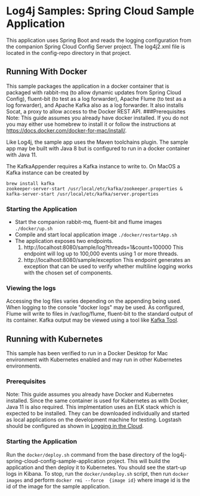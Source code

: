 # Log4j Samples: Spring Cloud Sample Application

This application uses Spring Boot and reads the logging configuration from the companion Spring Cloud Config Server
project. The log4j2.xml file is located in the config-repo directory in that project.

## Running With Docker
This sample packages the application in a docker container that is packaged with rabbit-mq (to allow dynamic updates
from Spring Cloud Config), fluent-bit (to test as a log forwarder), Apache Flume (to test as a log forwarder), and
Apache Kafka also as a log forwarder. It also installs Socat, a proxy to allow access to the Docker REST API.
###Prerequisites
Note: This guide assumes you already have docker installed. If you do not you may either use homebrew to install
it or follow the instructions at https://docs.docker.com/docker-for-mac/install/.

Like Log4j, the sample app uses the Maven toolchains plugin. The sample app may be built with Java 8 but is 
configured to run in a docker container with Java 11.

The KafkaAppender requires a Kafka instance to write to. On MacOS a Kafka instance can be created by
```
brew install kafka
zookeeper-server-start /usr/local/etc/kafka/zookeeper.properties & kafka-server-start /usr/local/etc/kafka/server.properties
```

### Starting the Application
* Start the companion rabbit-mq, fluent-bit and flume images `./docker/up.sh`
* Compile and start local application image `./docker/restartApp.sh`
* The application exposes two endpoints.
    1. http://localhost:8080/sample/log?threads=1&count=100000 This endpoint will log up to 100,000 events using 
    1 or more threads. 
    1. http://localhost:8080/sample/exception This endpoint generates an exception that can be used to verify whether
    multiline logging works with the chosen set of components.

### Viewing the logs

Accessing the log files varies depending on the appending being used. When logging to the console "docker logs" may 
be used. As configured, Flume will write to files in /var/log/flume, fluent-bit to the standard output of its container.
Kafka output may be viewed using a tool like [Kafka Tool](http://www.kafkatool.com/).  

## Running with Kubernetes

This sample has been verified to run in a Docker Desktop for Mac environment with Kubernetes enabled and may run in 
other Kubernetes environments. 

### Prerequisites
Note: This guide assumes you already have Docker and Kubernetes installed. Since the same container is used for 
Kubernetes as with Docker, Java 11 is also required. This implmentation uses an ELK stack which is expected to
be installed. They can be downloaded individually and started as local applications on the development 
machine for testing. Logstash should be configured as shown in 
[Logging in the Cloud](http://logging.apache.org/log4j/2.x/manual/cloud.html).

### Starting the Application   
Run the ```docker/deploy.sh``` command from the base directory of the log4j-spring-cloud-config-sample-application 
project. This will build the application and then deploy it to Kubernetes. You should see the start-up logs in Kibana.
To stop, run the ```docker/undeploy.sh``` script, then run ```docker images``` and perform 
```docker rmi --force  {image id}``` where image id is the id of the image for the sample application. 
 
